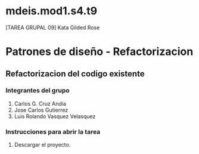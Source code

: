 # mdeis.mod1.s4.t9
[TAREA GRUPAL 09] Kata Gilded Rose

# Patrones de diseño - Refactorizacion #

## Refactorizacion del codigo existente ##


### Integrantes del grupo ###
1. Carlos G. Cruz Andia
2. Jose Carlos Gutierrez
3. Luis Rolando Vasquez Velasquez

### Instrucciones para abrir la tarea ###
1. Descargar el proyecto.
